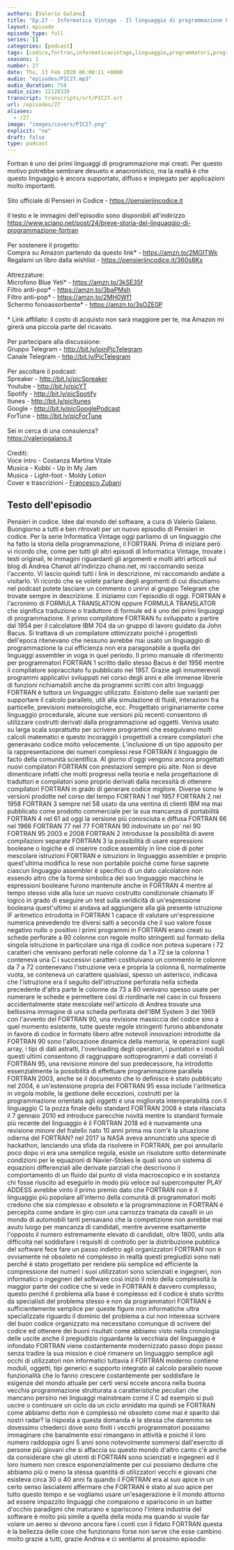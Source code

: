 ```yaml
---
authors: [Valerio Galano]
title: "Ep.27 - Informatica Vintage - Il linguaggio di programmazione Fortran"
layout: episode
episode_type: full
series: []
categories: [podcast]
tags: [codice,fortran,informaticavintage,linguaggio,programmatori,programmazione]
seasons: 1
number: 27
date: Thu, 13 Feb 2020 06:00:11 +0000
audio: "episodes/PIC27.mp3"
audio_duration: 758
audio_size: 12128338
transcript: transcripts/srt/PIC27.srt
url: /episodes/27
aliases: 
  - /27
image: "images/covers/PIC27.png"
explicit: "no"
draft: false
type: podcast
---
```

Fortran è uno dei primi linguaggi di programmazione mai creati. Per questo motivo potrebbe sembrare desueto e anacronistico, ma la realtà è che questo linguaggio è ancora supportato, diffuso e impiegato per applicazioni molto importanti.<br /><br />Sito ufficiale di Pensieri in Codice - <a href="https://pensieriincodice.it" rel="noopener">https://pensieriincodice.it</a> <br /><br />Il testo e le immagini dell'episodio sono disponibili all'indirizzo <a href="https://www.sciano.net/post/24/breve-storia-del-linguaggio-di-programmazione-fortran" rel="noopener">https://www.sciano.net/post/24/breve-storia-del-linguaggio-di-programmazione-fortran</a> <br /><br />Per sostenere il progetto:<br />Compra su Amazon partendo da questo link* - <a href="https://amzn.to/2MGITWk" rel="noopener">https://amzn.to/2MGITWk</a>  <br />Regalami un libro dalla wishlist - <a href="https://pensieriincodice.it/360s8Kx" rel="noopener">https://pensieriincodice.it/360s8Kx</a> <br /><br />Attrezzature:<br />Microfono Blue Yeti* - <a href="https://amzn.to/3kSE35f" rel="noopener">https://amzn.to/3kSE35f</a>  <br />Filtro anti-pop* - <a href="https://amzn.to/3baPMsh" rel="noopener">https://amzn.to/3baPMsh</a>  <br />Filtro anti-pop* - <a href="https://amzn.to/2MH0Wf1" rel="noopener">https://amzn.to/2MH0Wf1</a>  <br />Schermo fonoassorbente* - <a href="https://amzn.to/3sOZE0P" rel="noopener">https://amzn.to/3sOZE0P</a>  <br /><br />* Link affiliato: il costo di acquisto non sarà maggiore per te, ma Amazon mi girerà una piccola parte del ricavato. <br /><br />Per partecipare alla discussione:<br />Gruppo Telegram - <a href="http://bit.ly/joinPicTelegram" rel="noopener">http://bit.ly/joinPicTelegram</a> <br />Canale Telegram - <a href="http://bit.ly/PicTelegram" rel="noopener">http://bit.ly/PicTelegram</a> <br /><br />Per ascoltare il podcast:<br />Spreaker - <a href="http://bit.ly/picSpreaker" rel="noopener">http://bit.ly/picSpreaker</a> <br />Youtube - <a href="http://bit.ly/picYT" rel="noopener">http://bit.ly/picYT</a> <br />Spotify - <a href="http://bit.ly/picSpotify" rel="noopener">http://bit.ly/picSpotify</a> <br />Itunes - <a href="http://bit.ly/picItunes" rel="noopener">http://bit.ly/picItunes</a> <br />Google - <a href="http://bit.ly/picGooglePodcast" rel="noopener">http://bit.ly/picGooglePodcast</a> <br />ForTune - <a href="http://bit.ly/picForTune" rel="noopener">http://bit.ly/picForTune</a> <br /><br />Sei in cerca di una consulenza?<br /><a href="https://valeriogalano.it" rel="noopener">https://valeriogalano.it</a> <br /><br />Crediti:<br />Voce intro - Costanza Martina Vitale<br />Musica - Kubbi - Up In My Jam<br />Musica - Light-foot - Moldy Lotion<br />Cover e trascrizioni - <a href="https://it.linkedin.com/in/francesco-zubani-5957081a6" rel="noopener">Francesco Zubani</a>

<!-- more -->

## Testo dell'episodio

Pensieri in codice. Idee dal mondo del software, a cura di Valerio Galano.
Buongiorno a tutti e ben ritrovati per un nuovo episodio di Pensieri in codice.
Per la serie Informatica Vintage oggi parliamo di un linguaggio che ha fatto la storia della programmazione, il FORTRAN.
Prima di iniziare però vi ricordo che, come per tutti gli altri episodi di Informatica Vintage,
trovate i testi originali, le immagini riguardanti gli argomenti e molti altri articoli sul blog di Andrea Chanot all'indirizzo chano.net, mi raccomando senza l'accento.
Vi lascio quindi tutti i link in descrizione, mi raccomando andate a visitarlo.
Vi ricordo che se volete parlare degli argomenti di cui discutiamo nel podcast potete lasciare un commento o unirvi al gruppo Telegram che trovate sempre in descrizione.
E iniziamo con l'episodio di oggi.
FORTRAN è l'acronimo di FORMULA TRANSLATION oppure FORMULA TRANSLATOR che significa traduzione o traduttore di formule ed è uno dei primi linguaggi di programmazione.
Il primo compilatore FORTRAN fu sviluppato a partire dal 1954 per il calcolatore IBM 704 da un gruppo di lavoro guidato da John Bacus.
Si trattava di un compilatore ottimizzato poiché i progettisti dell'epoca ritenevano che nessuno avrebbe mai usato un linguaggio di programmazione la cui efficienza non era paragonabile a quella dei linguaggi assembler in voga in quel periodo.
Il primo manuale di riferimento per programmatori FORTRAN 1 scritto dallo stesso Bacus è del 1956 mentre il compilatore sopraccitato fu pubblicato nel 1957.
Grazie agli innumerevoli programmi applicativi sviluppati nel corso degli anni e alle immense librerie di funzioni richiamabili anche da programmi scritti con altri linguaggi FORTRAN è tuttora un linguaggio utilizzato.
Esistono delle sue varianti per supportare il calcolo parallelo, utili alla simulazione di fluidi, interazioni fra particelle, previsioni meteorologiche, ecc.
Progettato originariamente come linguaggio procedurale, alcune sue versioni più recenti consentono di utilizzare costrutti derivati dalla programmazione ad oggetti.
Veniva usato su larga scala soprattutto per scrivere programmi che eseguivano molti calcoli matematici e questo incoraggiò i progettisti a creare compilatori che generavano codice molto velocemente.
L'inclusione di un tipo apposito per la rappresentazione dei numeri complessi rese FORTRAN il linguaggio de facto della comunità scientifica.
Al giorno d'oggi vengono ancora progettati nuovi compilatori FORTRAN con prestazioni sempre più alte.
Non si deve dimenticare infatti che molti progressi nella teoria e nella progettazione di traduttori e compilatori sono proprio derivati dalla necessità di ottenere compilatori FORTRAN in grado di generare codice migliore.
Diverse sono le versioni prodotte nel corso del tempo FORTRAN 1 nel 1957 FORTRAN 2 nel 1958 FORTRAN 3 sempre nel 58 usato da una ventina di clienti IBM ma mai pubblicato come prodotto commerciale per la sua mancanza di portabilità
FORTRAN 4 nel 61 ad oggi la versione più conosciuta e diffusa FORTRAN 66 nel 1966 FORTRAN 77 nel 77 FORTRAN 90 indovinate un po' nel 90 FORTRAN 95 2003 e 2008
FORTRAN 2 introdusse la possibilità di avere compilazioni separate FORTRAN 3 la possibilità di usare espressioni booleane o logiche e di inserire codice assembly in line cioè di poter mescolare istruzioni FORTRAN e istruzioni in linguaggio assembler
e proprio quest'ultima modifica lo rese non portabile poiché come forse saprete ciascun linguaggio assembler è specifico di un dato calcolatore non essendo altro che la forma simbolica del suo linguaggio macchina
le espressioni booleane furono mantenute anche in FORTRAN 4 mentre al tempo stesso vide alla luce un nuovo costrutto condizionale chiamato IF logico in grado di eseguire un test sulla veridicità di un'espressione booleana
quest'ultimo si andava ad aggiungere alla già presente istruzione IF aritmetico introdotta in FORTRAN 1 capace di valutare un'espressione numerica prevedendo tre diversi salti a seconda che il suo valore fosse negativo nullo o positivo
i primi programmi in FORTRAN erano creati su schede perforate a 80 colonne con regole molto stringenti sul formato della singola istruzione
in particolare una riga di codice non poteva superare i 72 caratteri che venivano perforati nelle colonne da 1 a 72
se la colonna 1 conteneva una C i successivi caratteri costituivano un commento
le colonne da 7 a 72 contenevano l'istruzione vera e propria
la colonna 6, normalmente vuota, se conteneva un carattere qualsiasi, spesso un asterisco, indicava che l'istruzione era il seguito dell'istruzione perforata nella scheda precedente
d'altra parte le colonne da 73 a 80 venivano spesso usate per numerare le schede e permettere così di riordinarle nel caso in cui fossero accidentalmente state mescolate
nell'articolo di Andrea trovate una bellissima immagine di una scheda perforata dell'IBM System 3 del 1969
con l'avvento del FORTRAN 90, una revisione massiccia del codice sino a quel momento esistente, tutte queste regole stringenti furono abbandonate in favore di codice in formato libero
altre notevoli innovazioni introdotte da FORTRAN 90 sono l'allocazione dinamica della memoria, le operazioni sugli array, i tipi di dati astratti, l'overloading degli operatori, i puntatori e i moduli
questi ultimi consentono di raggruppare sottoprogrammi e dati correlati
il FORTRAN 95, una revisione minore del suo predecessore, ha introdotto essenzialmente la possibilità di effettuare programmazione parallela
FORTRAN 2003, anche se il documento che lo definisce è stato pubblicato nel 2004, è un'estensione propria del FORTRAN 95
essa include l'aritmetica in virgola mobile, la gestione delle eccezioni, costrutti per la programmazione orientata agli oggetti e una migliorata interoperabilità con il linguaggio C
la pozza finale dello standard FORTRAN 2008 è stata rilasciata il 7 gennaio 2010 ed introduce parecchie novità
mentre lo standard formale più recente del linguaggio è il FORTRAN 2018 ed è nuovamente una revisione minore del fratello nato 10 anni prima
ma com'è la situazione odierna del FORTRAN?
nel 2017 la NASA aveva annunciato una specie di hackathon, lanciando una sfida da risolvere in FORTRAN, per poi annullarlo poco dopo
vi era una semplice regola, esiste un risolutore sotto determinate condizioni per le equazioni di Navier-Stokes
le quali sono un sistema di equazioni differenziali alle derivate parziali che descrivono il comportamento di un fluido dal punto di vista macroscopico
e in sostanza chi fosse riuscito ad eseguirlo in modo più veloce sul supercomputer PLAY ADDESS avrebbe vinto il primo premio
dato che FORTRAN non è il linguaggio più popolare all'interno della comunità di programmatori
molti credono che sia complesso e obsoleto e la programmazione in FORTRAN è percepita come andare in giro con una carrozza trainata da cavalli in un mondo di automobili
tanti pensavano che la competizione non avrebbe mai avuto luogo per mancanza di candidati, mentre avvenne esattamente l'opposto
il numero estremamente elevato di candidati, oltre 1800, unito alla difficoltà nel soddisfare i requisiti di controllo per la distribuzione pubblica del software
fece fare un passo indietro agli organizzatori
FORTRAN non è ovviamente né obsoleto né complesso
in realtà questi pregiudizi sono nati perché è stato progettato per rendere più semplice ed efficiente la compressione dei numeri
i suoi utilizzatori sono scienziati e ingegneri, non informatici o ingegneri del software
così iniziò il mito della complessità
la maggior parte del codice che si vede in FORTRAN è davvero complesso, questo perché il problema alla base è complesso
ed il codice è stato scritto da specialisti del problema stesso e non da programmatori
FORTRAN è sufficientemente semplice per queste figure non informatiche
ultra specializzate riguardo il dominio del problema a cui non interessa scrivere del buon codice organizzato
ma necessitano comunque di scrivere del codice ed ottenere dei buoni risultati
come abbiamo visto nella cronologia delle uscite anche il pregiudizio riguardante la vecchiaia del linguaggio è infondato
FORTRAN viene costantemente modernizzato passo dopo passo senza tradire la sua mission
e cioè rimanere un linguaggio semplice agli occhi di utilizzatori non informatici
tuttavia il FORTRAN moderno contiene moduli, oggetti, tipi generici e supporto integrato al calcolo parallelo
nuove funzionalità che lo fanno crescere costantemente per soddisfare le esigenze del mondo attuale
per certi versi eccele ancora nella buona vecchia programmazione strutturata
a caratteristiche peculiari che mancano persino nei linguaggi mainstream come il C
ad esempio si può uscire o continuare un ciclo da un ciclo annidato
ma quindi se FORTRAN come abbiamo detto non è complesso né obsoleto
come mai è sparito dai nostri radar?
la risposta a questa domanda è la stessa che daremmo se dovessimo chiederci dove sono finiti i vecchi programmatori
possiamo immaginare che banalmente essi rimangano in attività e poiché il loro numero raddoppia ogni 5 anni
sono notevolmente sommersi dall'esercito di persone più giovani che si affaccia su questo mondo
d'altro canto c'è anche da considerare che gli utenti di FORTRAN sono scienziati e ingegneri
ed il loro numero non cresce esponenzialmente
per cui possiamo dedurre che abbiamo più o meno la stessa quantità di utilizzatori vecchi e giovani
che esisteva circa 30 o 40 anni fa quando il FORTRAN era al suo apice
in un certo senso lasciatemi affermare che FORTRAN è stato al suo apice per tutto questo tempo
e se vogliamo usare un'esagerazione è il mondo attorno ad essere impazzito
linguaggi che compaiono e spariscono in un batter d'occhio
paradigmi che maturano e spariscono
l'intera industria del software è molto più simile a quella della moda
ma quando si vuole far volare un aereo si devono ancora fare i conti con il fidato FORTRAN
questa è la bellezza delle cose che funzionano
forse non serve che esse cambino molto
grazie a tutti, grazie Andrea e ci sentiamo al prossimo episodio

